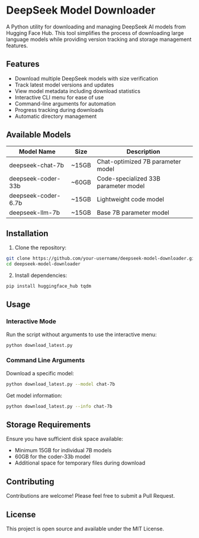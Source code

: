 # DeepSeek Model Downloader

A Python utility for downloading and managing DeepSeek AI models from Hugging Face Hub. This tool simplifies the process of downloading large language models while providing version tracking and storage management features.

## Features

- Download multiple DeepSeek models with size verification
- Track latest model versions and updates
- View model metadata including download statistics
- Interactive CLI menu for ease of use
- Command-line arguments for automation
- Progress tracking during downloads
- Automatic directory management

## Available Models

| Model Name | Size | Description |
|------------|------|-------------|
| deepseek-chat-7b | ~15GB | Chat-optimized 7B parameter model |
| deepseek-coder-33b | ~60GB | Code-specialized 33B parameter model |
| deepseek-coder-6.7b | ~15GB | Lightweight code model |
| deepseek-llm-7b | ~15GB | Base 7B parameter model |

## Installation

1. Clone the repository:
```bash
git clone https://github.com/your-username/deepseek-model-downloader.git
cd deepseek-model-downloader
```

2. Install dependencies:
```bash
pip install huggingface_hub tqdm
```

## Usage

### Interactive Mode
Run the script without arguments to use the interactive menu:
```bash
python download_latest.py
```

### Command Line Arguments
Download a specific model:
```bash
python download_latest.py --model chat-7b
```

Get model information:
```bash
python download_latest.py --info chat-7b
```

## Storage Requirements

Ensure you have sufficient disk space available:
- Minimum 15GB for individual 7B models
- 60GB for the coder-33b model
- Additional space for temporary files during download

## Contributing

Contributions are welcome! Please feel free to submit a Pull Request.

## License

This project is open source and available under the MIT License.
